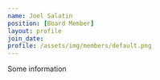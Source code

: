 ```yaml
---
name: Joel Salatin
position: [Board Member]
layout: profile
join_date:
profile: /assets/img/members/default.png
---
```

Some information